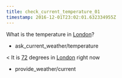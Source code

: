 ```yaml
---
title: check_current_temperature_01
timestamp: 2016-12-01T23:02:01.632334955Z
---
```


What is the temperature in [London](city)?
* ask_current_weather/temperature

< It is [72](temperature) degrees in [London](city) right now
* provide_weather/current